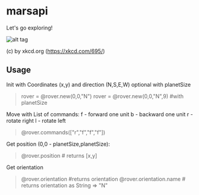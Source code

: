 # marsapi
Let's go exploring!


![alt tag](http://imgs.xkcd.com/comics/spirit.png)

(c) by xkcd.org (https://xkcd.com/695/)


## Usage

Init with Coordinates (x,y) and direction (N,S,E,W) optional with planetSize
> rover = @rover.new(0,0,"N")
> rover = @rover.new(0,0,"N",9) #with planetSize


Move with List of commands:
f - forward one unit
b - backward one unit
r - rotate right
l - rotate left
> @rover.commands(["r","f","f","f"])

Get position (0,0 - planetSize,planetSize):
> @rover.position # returns [x,y]

Get orientation
> @rover.orientation #returns orientation
> @rover.orientation.name # returns orientation as String => "N"
